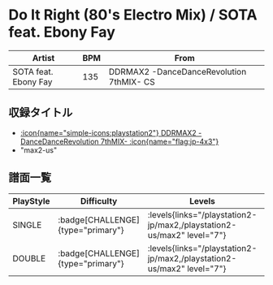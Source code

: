 # Do It Right (80's Electro Mix) / SOTA feat. Ebony Fay

|Artist|BPM|From|
|------|---|----|
|SOTA feat. Ebony Fay|135|DDRMAX2 -DanceDanceRevolution 7thMIX- CS|

## 収録タイトル

- [:icon{name="simple-icons:playstation2"} DDRMAX2 -DanceDanceRevolution 7thMIX- :icon{name="flag:jp-4x3"}](/playstation2-jp/max2)
- "max2-us"

## 譜面一覧

|PlayStyle|Difficulty|Levels|Notes|Movie|
|---------|----------|------|-----|-----|
|SINGLE| :badge[CHALLENGE]{type="primary"}| :levels{links="/playstation2-jp/max2,/playstation2-us/max2" level="7"}|278/7||
|DOUBLE| :badge[CHALLENGE]{type="primary"}| :levels{links="/playstation2-jp/max2,/playstation2-us/max2" level="7"}|277/7||

